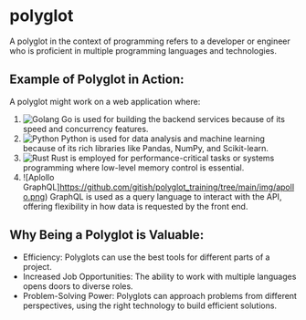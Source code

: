 # polyglot
A polyglot in the context of programming refers to a developer or engineer who is proficient in multiple programming languages and technologies. 
 
## Example of Polyglot in Action:
A polyglot might work on a web application where:

1. ![Golang](https://go.dev/images/go-logo-blue.svg "GoLang") Go is used for building the backend services because of its speed and concurrency features.
2. ![Python](https://www.python.org/static/img/python-logo.png "Python") Python is used for data analysis and machine learning because of its rich libraries like Pandas, NumPy, and Scikit-learn.
3. ![Rust](https://www.rust-lang.org/static/images/rust-logo-blk.svg "Rust") Rust is employed for performance-critical tasks or systems programming where low-level memory control is essential.
4. ![Aplollo GraphQL]https://github.com/gitish/polyglot_training/tree/main/img/apollo.png) GraphQL is used as a query language to interact with the API, offering flexibility in how data is requested by the front end.

## Why Being a Polyglot is Valuable:
* Efficiency: Polyglots can use the best tools for different parts of a project.
* Increased Job Opportunities: The ability to work with multiple languages opens doors to diverse roles.
* Problem-Solving Power: Polyglots can approach problems from different perspectives, using the right technology to build efficient solutions.

